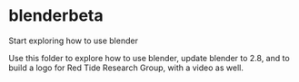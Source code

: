 # blenderbeta
Start exploring how to use blender

Use this folder to explore how to use blender, update blender to 2.8, and to build a logo for Red Tide Research Group, with a video as well.
